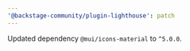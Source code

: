 ```yaml
---
'@backstage-community/plugin-lighthouse': patch
---
```


Updated dependency `@mui/icons-material` to `^5.0.0`.

